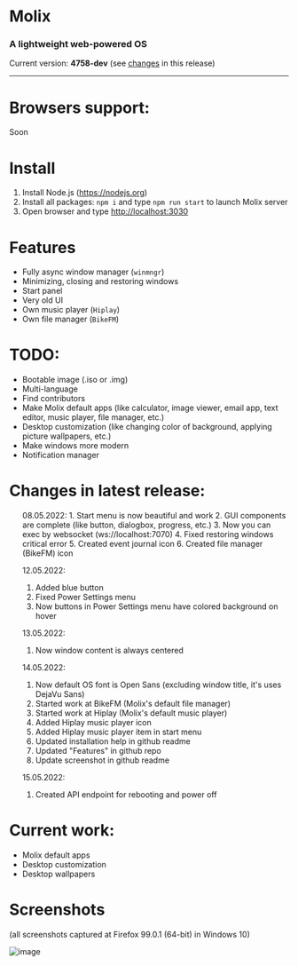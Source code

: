 # Molix
<h3> A lightweight web-powered OS </h3>
Current version: <strong>4758-dev</strong> (see <a href="#changes-in-latest-release">changes</a> in this release)
<hr>

# Browsers support:
Soon

# Install

1. Install Node.js (https://nodejs.org)
2. Install all packages: `npm i` and type `npm run start` to launch Molix server 
3. Open browser and type <a href="http://localhost:3030" target="_blank">http://localhost:3030</a>

# Features
<ul>
	<li>Fully async window manager (<code>winmngr</code>)</li>
	<li>Minimizing, closing and restoring windows</li>
	<li>Start panel</li>
	<li>Very old UI</li>
	<li>Own music player (<code>Hiplay</code>)</li>
	<li>Own file manager (<code>BikeFM</code>)
</ul>

# TODO:
<ul>
	<li>Bootable image (.iso or .img)</li>
	<li>Multi-language</li>
	<li>Find contributors</li>
	<li>Make Molix default apps (like calculator, image viewer, email app, text editor, music player, file manager, etc.)</li>
	<li>Desktop customization (like changing color of background, applying picture wallpapers, etc.)</li>
	<li>Make windows more modern</li>
	<li>Notification manager</li>
</ul>

# Changes in latest release:
<ul>
	08.05.2022:
1. Start menu is now beautiful and work
2. GUI components are complete (like button, dialogbox, progress, etc.)
3. Now you can exec by websocket (ws://localhost:7070)
4. Fixed restoring windows critical error
5. Created event journal icon
6. Created file manager (BikeFM) icon

12.05.2022:
1. Added blue button
2. Fixed Power Settings menu
3. Now buttons in Power Settings menu have colored background on hover

13.05.2022:
1. Now window content is always centered

14.05.2022: 
1. Now default OS font is Open Sans (excluding window title, it's uses DejaVu Sans)
2. Started work at BikeFM (Molix's default file manager)
3. Started work at Hiplay (Molix's default music player)
4. Added Hiplay music player icon
5. Added Hiplay music player item in start menu
6. Updated installation help in github readme
7. Updated "Features" in github repo
8. Update screenshot in github readme

15.05.2022:
1. Created API endpoint for rebooting and power off
</ul>

# Current work:
<ul>
	<li>Molix default apps</li>
	<li>Desktop customization</li>
	<li>Desktop wallpapers</li>
</ul>

# Screenshots
<p>(all screenshots captured at Firefox 99.0.1 (64-bit) in Windows 10)</p>

![image](https://user-images.githubusercontent.com/68496774/168419008-aa2ebee6-ae21-4a81-bf1d-bd837afa109c.png)

